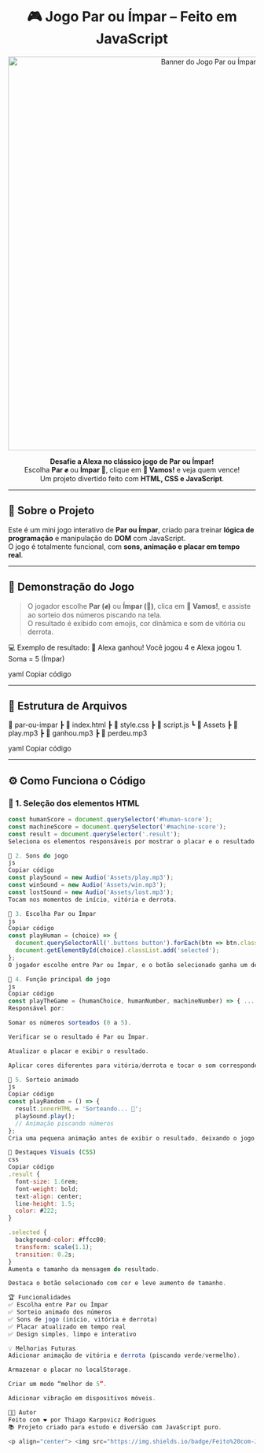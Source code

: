 <h1 align="center">🎮 Jogo Par ou Ímpar – Feito em JavaScript</h1>

<p align="center">
  <img src="/Assets/Captura de tela 2025-10-27 161018.png" width="800" alt="Banner do Jogo Par ou Ímpar">
</p>

<p align="center">
  <b>Desafie a Alexa no clássico jogo de Par ou Ímpar!</b><br>
  Escolha <b>Par ✊</b> ou <b>Ímpar 🤞</b>, clique em <b>🎲 Vamos!</b> e veja quem vence!<br>
  Um projeto divertido feito com <b>HTML, CSS e JavaScript</b>.
</p>

---

## 🧠 Sobre o Projeto

Este é um mini jogo interativo de **Par ou Ímpar**, criado para treinar **lógica de programação** e manipulação do **DOM** com JavaScript.  
O jogo é totalmente funcional, com **sons, animação e placar em tempo real**.

---

## 🚀 Demonstração do Jogo

> O jogador escolhe **Par (✊)** ou **Ímpar (🤞)**, clica em **🎲 Vamos!**, e assiste ao sorteio dos números piscando na tela.  
> O resultado é exibido com emojis, cor dinâmica e som de vitória ou derrota.

💻 Exemplo de resultado:
🤖 Alexa ganhou!
Você jogou 4 e Alexa jogou 1.
Soma = 5 (Ímpar)

yaml
Copiar código

---

## 🧩 Estrutura de Arquivos

📂 par-ou-impar
┣ 📜 index.html
┣ 📜 style.css
┣ 📜 script.js
┗ 📂 Assets
┣ 🎵 play.mp3
┣ 🎵 ganhou.mp3
┣ 🎵 perdeu.mp3

yaml
Copiar código

---

## ⚙️ Como Funciona o Código

### 🔹 1. Seleção dos elementos HTML
```js
const humanScore = document.querySelector('#human-score');
const machineScore = document.querySelector('#machine-score');
const result = document.querySelector('.result');
Seleciona os elementos responsáveis por mostrar o placar e o resultado.

🔹 2. Sons do jogo
js
Copiar código
const playSound = new Audio('Assets/play.mp3');
const winSound = new Audio('Assets/win.mp3');
const lostSound = new Audio('Assets/lost.mp3');
Tocam nos momentos de início, vitória e derrota.

🔹 3. Escolha Par ou Ímpar
js
Copiar código
const playHuman = (choice) => {
  document.querySelectorAll('.buttons button').forEach(btn => btn.classList.remove('selected'));
  document.getElementById(choice).classList.add('selected');
};
O jogador escolhe entre Par ou Ímpar, e o botão selecionado ganha um destaque visual com a classe .selected.

🔹 4. Função principal do jogo
js
Copiar código
const playTheGame = (humanChoice, humanNumber, machineNumber) => { ... }
Responsável por:

Somar os números sorteados (0 a 5).

Verificar se o resultado é Par ou Ímpar.

Atualizar o placar e exibir o resultado.

Aplicar cores diferentes para vitória/derrota e tocar o som correspondente.

🔹 5. Sorteio animado
js
Copiar código
const playRandom = () => {
  result.innerHTML = 'Sorteando... 🎲';
  playSound.play();
  // Animação piscando números
};
Cria uma pequena animação antes de exibir o resultado, deixando o jogo mais dinâmico e divertido.

💅 Destaques Visuais (CSS)
css
Copiar código
.result {
  font-size: 1.6rem;
  font-weight: bold;
  text-align: center;
  line-height: 1.5;
  color: #222;
}

.selected {
  background-color: #ffcc00;
  transform: scale(1.1);
  transition: 0.2s;
}
Aumenta o tamanho da mensagem do resultado.

Destaca o botão selecionado com cor e leve aumento de tamanho.

🏆 Funcionalidades
✅ Escolha entre Par ou Ímpar
✅ Sorteio animado dos números
✅ Sons de jogo (início, vitória e derrota)
✅ Placar atualizado em tempo real
✅ Design simples, limpo e interativo

💡 Melhorias Futuras
Adicionar animação de vitória e derrota (piscando verde/vermelho).

Armazenar o placar no localStorage.

Criar um modo “melhor de 5”.

Adicionar vibração em dispositivos móveis.

🧑‍💻 Autor
Feito com ❤️ por Thiago Karpovicz Rodrigues
📚 Projeto criado para estudo e diversão com JavaScript puro.

<p align="center"> <img src="https://img.shields.io/badge/Feito%20com-JavaScript-yellow?style=for-the-badge&logo=javascript" /> <img src="https://img.shields.io/badge/HTML5-orange?style=for-the-badge&logo=html5" /> <img src="https://img.shields.io/badge/CSS3-blue?style=for-the-badge&logo=css3" /> </p> ```
